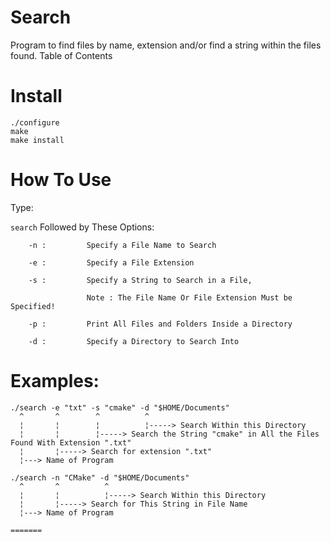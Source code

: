 # Search
Program to find files by name, extension and/or find a string within the files found.
Table of Contents

# Install 
```
./configure
make
make install
```

# How To Use

Type:

`search` Followed by These Options:
```
	-n : 		 Specify a File Name to Search

	-e : 		 Specify a File Extension

	-s : 		 Specify a String to Search in a File, 

       			 Note : The File Name Or File Extension Must be Specified!

	-p : 		 Print All Files and Folders Inside a Directory

	-d : 		 Specify a Directory to Search Into
```

# Examples:
```
./search -e "txt" -s "cmake" -d "$HOME/Documents"
  ^       ^        ^          ^
  ¦       ¦        ¦          ¦-----> Search Within this Directory
  ¦       ¦        ¦-----> Search the String "cmake" in All the Files Found With Extension ".txt"
  ¦       ¦-----> Search for extension ".txt"
  ¦---> Name of Program

./search -n "CMake" -d "$HOME/Documents"
  ^       ^          ^
  ¦       ¦          ¦-----> Search Within this Directory
  ¦       ¦-----> Search for This String in File Name
  ¦---> Name of Program

=======

